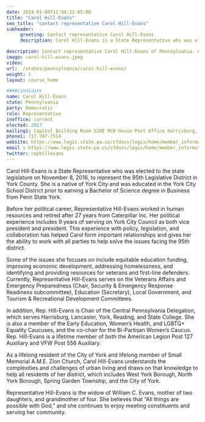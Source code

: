 ```yaml
---
date: 2024-01-08T11:54:12-05:00
title: "Carol Hill-Evans"
seo_title: "contact representative Carol Hill-Evans"
subheader:
     greeting: Contact representative Carol Hill-Evans
     description: Carol Hill-Evans is a State Representative who was elected to the state legislature on November 8, 2016, to represent the 95th Legislative District in York County. She is a native of York City and was educated in the York City School District prior to earning a Bachelor of Science degree in Business from Penn State York.

description: Contact representative Carol Hill-Evans of Pennsylvania. Contact information for Carol Hill-Evans includes email address, phone number, and mailing address.
image: carol-hill-evans.jpeg
video:
url:  /states/pennsylvania/carol-hill-evans/
weight: 1
layout: course_home

####candidate
name: Carol Hill-Evans
state: Pennsylvania
party: Democratic
role: Representative
inoffice: current
elected: 2017
mailing1: Capitol Building Room 528E MCB House Post Office Harrisburg, PA 17120
phone1: 717-787-7514
website: https://www.legis.state.pa.us/cfdocs/legis/home/member_information/House_bio.cfm?id=1749/
email : https://www.legis.state.pa.us/cfdocs/legis/home/member_information/House_bio.cfm?id=1749/
twitter: rephillevans
---
```


Carol Hill-Evans is a State Representative who was elected to the state legislature on November 8, 2016, to represent the 95th Legislative District in York County. She is a native of York City and was educated in the York City School District prior to earning a Bachelor of Science degree in Business from Penn State York.

Before her political career, Representative Hill-Evans worked in human resources and retired after 27 years from Caterpillar Inc. Her political experience includes 9 years of serving on York City Council as both vice president and president. This experience with policy, legislation, and collaboration has helped Carol form important relationships and gives her the ability to work with all parties to help solve the issues facing the 95th district.

Some of the issues she focuses on include equitable education funding, improving economic development, addressing homelessness, and identifying and providing resources for veterans and first-line defenders. Currently, Representative Hill-Evans serves on the Veterans Affairs and Emergency Preparedness (Chair, Security & Emergency Response Readiness subcommittee), Education (Secretary), Local Government, and Tourism & Recreational Development Committees.

In addition, Rep. Hill-Evans is Chair of the Central Pennsylvania Delegation, which serves Harrisburg, Lancaster, York, Reading, and State College. She is also a member of the Early Education, Women’s Health, and LGBTQ+ Equality Caucuses, and the co-chair for the Bi-Partisan Women’s Caucus. Rep. Hill-Evans is a lifetime member of both the American Legion Post 127 Auxiliary and VFW Post 556 Auxiliary.

As a lifelong resident of the City of York and lifelong member of Small Memorial A.M.E. Zion Church, Carol Hill-Evans understands the complexities and challenges of urban living and draws on that knowledge to help all residents of her district, which includes West York Borough, North York Borough, Spring Garden Township, and the City of York.

Representative Hill-Evans is the widow of William C. Evans, mother of two daughters, and grandmother of four. She believes that “All things are possible with God,” and she continues to enjoy meeting constituents and serving her community.
